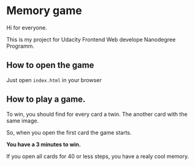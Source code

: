 # Memory game

Hi for everyone.

This is my project for Udacity Frontend Web develope Nanodegree Programm.

## How to open the game

Just open `index.html` in your browser

## How to play a game.

To win, you should find for every card a twin. The another card with the same image.

So, when you open the first card the game starts.

**You have a 3 minutes to win.**

If you open all cards for 40 or less steps, you have a realy cool memory.
